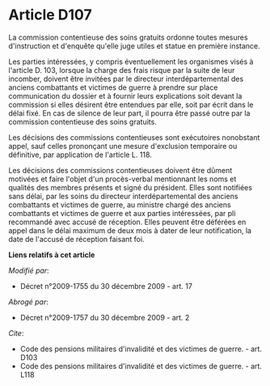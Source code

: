 # Article D107

La commission contentieuse des soins gratuits ordonne toutes mesures d'instruction et d'enquête qu'elle juge utiles et statue
en première instance. 

Les parties intéressées, y compris éventuellement les organismes visés à l'article D. 103, lorsque la charge des frais risque
par la suite de leur incomber, doivent être invitées par le directeur interdépartemental des anciens combattants et victimes
de guerre à prendre sur place communication du dossier et à fournir leurs explications soit devant la commission si elles
désirent être entendues par elle, soit par écrit dans le délai fixé. En cas de silence de leur part, il pourra être passé
outre par la commission contentieuse des soins gratuits. 

Les décisions des commissions contentieuses sont exécutoires nonobstant appel, sauf celles prononçant une mesure d'exclusion
temporaire ou définitive, par application de l'article L. 118. 

Les décisions des commissions contentieuses doivent être dûment motivées et faire l'objet d'un procès-verbal mentionnant les
noms et qualités des membres présents et signé du président. Elles sont notifiées sans délai, par les soins du directeur
interdépartemental des anciens combattants et victimes de guerre, au       ministre chargé des anciens combattants et
victimes de guerre et aux parties intéressées, par pli recommandé avec accusé de réception. Elles peuvent être déférées en
appel dans le délai maximum de deux mois à dater de leur notification, la date de l'accusé de réception faisant foi.

**Liens relatifs à cet article**

_Modifié par_:

  - Décret n°2009-1755 du 30 décembre 2009 - art. 17

_Abrogé par_:

  - Décret n°2009-1757 du 30 décembre 2009 - art. 2

_Cite_:

  - Code des pensions militaires d'invalidité et des victimes de guerre. - art. D103
  - Code des pensions militaires d'invalidité et des victimes de guerre. - art. L118
